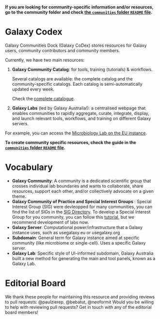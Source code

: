 **If you are looking for community-specific information and/or resources, go to the community folder and check [the `communities` folder `README` file](communities).**


Galaxy Codex
============

Galaxy Communities Dock (Galaxy CoDex) stores resources for Galaxy users, community contributors and community members.

Currently, we have two main resources:

1. **Galaxy Community Catalog**: for tools, training (tutorials) & workflows. 

    Several catalogs are available: the complete catalog and the community-specific catalogs. Each catalog is semi-automatically updated every week.

    Check the [complete catalogue](https://galaxyproject.github.io/galaxy_codex/).

2. **Galaxy Labs** (led by Galaxy Australia!): a centralised webpage that enables communities to rapidly aggregate, curate, integrate, display, and launch relevant tools, workflows, and training on different Galaxy servers.

For example, you can access the [Microbiology Lab on the EU instance](https://microbiology.usegalaxy.eu/).

**To create community specific resources, check the guide in the [`communities` folder `README` file](communities).**


# Vocabulary
- **Galaxy Community**: A community is a dedicated scientific group that crosses individual lab boundaries and wants to collaborate, share resources, support each other, and/or collectively advocate on a given theme.
- **Galaxy Community of Practice and Special Interest Groups** : Special Interest Group (SIG) were devleopped for many communities, you can find the list of SIGs in the [SIG Directory](https://galaxyproject.org/community/sig).
To develop a Special Interest Group for you community, you can follow this [tutorial](https://training.galaxyproject.org/training-material/topics/community/tutorials/community_content/tutorial.html), but we recommend development of labs now.
- **Galaxy Server**: Computational power/infrastructure that a Galaxy instance uses, such as usegalaxy.eu or usegalaxy.org
- **Subdomain**: General term for Galaxy instance aimed at specific community (like microbiome or single-cell). Uses a specific Galaxy server.
- **Galaxy Lab**: Specific style of UI-informed subdomain, Galaxy Australia built a new method for generating the main and tool panels, known as a Galaxy Lab.

# Editorial Board
We thank these people for maintaining this resource and providing reviews to pull requests:
@paulzierep, @bebatut, @neoformit
Would you be willing to help with reviewing pull requests? Get in touch with any of the editorial board members!
